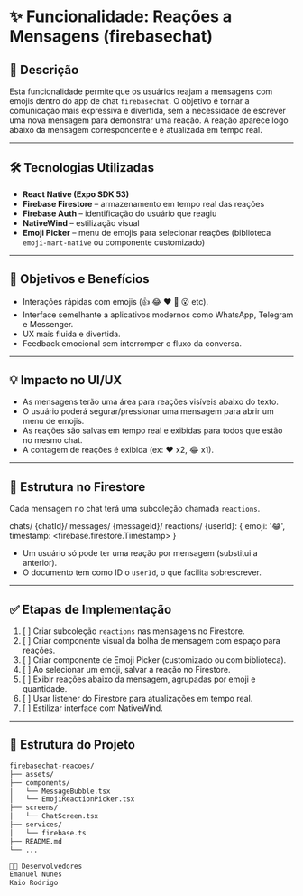 # ✨ Funcionalidade: Reações a Mensagens (firebasechat)

## 📄 Descrição

Esta funcionalidade permite que os usuários reajam a mensagens com emojis dentro do app de chat `firebasechat`. O objetivo é tornar a comunicação mais expressiva e divertida, sem a necessidade de escrever uma nova mensagem para demonstrar uma reação. A reação aparece logo abaixo da mensagem correspondente e é atualizada em tempo real.

---

## 🛠️ Tecnologias Utilizadas

- **React Native (Expo SDK 53)**
- **Firebase Firestore** – armazenamento em tempo real das reações
- **Firebase Auth** – identificação do usuário que reagiu
- **NativeWind** – estilização visual
- **Emoji Picker** – menu de emojis para selecionar reações (biblioteca `emoji-mart-native` ou componente customizado)

---

## 🎯 Objetivos e Benefícios

- Interações rápidas com emojis (👍 😂 ❤️ 🤔 😮 etc).
- Interface semelhante a aplicativos modernos como WhatsApp, Telegram e Messenger.
- UX mais fluida e divertida.
- Feedback emocional sem interromper o fluxo da conversa.

---

## 💡 Impacto no UI/UX

- As mensagens terão uma área para reações visíveis abaixo do texto.
- O usuário poderá segurar/pressionar uma mensagem para abrir um menu de emojis.
- As reações são salvas em tempo real e exibidas para todos que estão no mesmo chat.
- A contagem de reações é exibida (ex: ❤️ x2, 😂 x1).

---

## 🔧 Estrutura no Firestore

Cada mensagem no chat terá uma subcoleção chamada `reactions`.

chats/
{chatId}/
messages/
{messageId}/
reactions/
{userId}: {
emoji: '😂',
timestamp: <firebase.firestore.Timestamp>
}


- Um usuário só pode ter uma reação por mensagem (substitui a anterior).
- O documento tem como ID o `userId`, o que facilita sobrescrever.

---

## ✅ Etapas de Implementação

1. [ ] Criar subcoleção `reactions` nas mensagens no Firestore.
2. [ ] Criar componente visual da bolha de mensagem com espaço para reações.
3. [ ] Criar componente de Emoji Picker (customizado ou com biblioteca).
4. [ ] Ao selecionar um emoji, salvar a reação no Firestore.
5. [ ] Exibir reações abaixo da mensagem, agrupadas por emoji e quantidade.
6. [ ] Usar listener do Firestore para atualizações em tempo real.
7. [ ] Estilizar interface com NativeWind.

---

## 📁 Estrutura do Projeto

```bash
firebasechat-reacoes/
├── assets/
├── components/
│   └── MessageBubble.tsx
│   └── EmojiReactionPicker.tsx
├── screens/
│   └── ChatScreen.tsx
├── services/
│   └── firebase.ts
├── README.md
└── ...

👨‍💻 Desenvolvedores
Emanuel Nunes
Kaio Rodrigo
